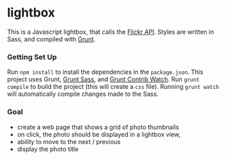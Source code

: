 # lightbox

This is a Javascript lightbox, that calls the [Flickr API](https://www.flickr.com/services/api/explore/flickr.photosets.getPhotos). Styles are written in Sass, and compiled with [Grunt](http://gruntjs.com/).

### Getting Set Up

Run `npm install` to install the dependencies in the `package.json`. This project uses Grunt, [Grunt Sass](https://github.com/sindresorhus/grunt-sass), and [Grunt Contrib Watch](https://github.com/gruntjs/grunt-contrib-watch). Run `grunt compile` to build the project (this will create a `css` file). Running `grunt watch` will automatically compile changes made to the Sass.

### Goal
 - create a web page that shows a grid of photo thumbnails
 - on click, the photo should be displayed in a lightbox view,  
 - ability to move to the next / previous 
 - display the photo title